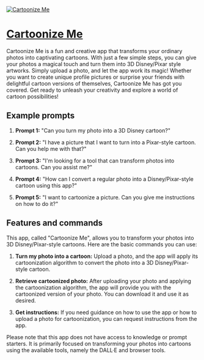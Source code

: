 [![Cartoonize Me](https://files.oaiusercontent.com/file-3b1LVGDMQtb4l6yYeaCtHhD8?se=2123-10-19T10%3A23%3A58Z&sp=r&sv=2021-08-06&sr=b&rscc=max-age%3D31536000%2C%20immutable&rscd=attachment%3B%20filename%3Dd4d630d6-643f-4e53-ad5f-5dd1b604a52f.png&sig=ZN9rbSax4bbsKDSeHfYuoLS/gKtuCUGlueNOr2R5rTk%3D)](https://chat.openai.com/g/g-uFOmiW3fn-cartoonize-me)

# [Cartoonize Me](https://chat.openai.com/g/g-uFOmiW3fn-cartoonize-me)

Cartoonize Me is a fun and creative app that transforms your ordinary photos into captivating cartoons. With just a few simple steps, you can give your photos a magical touch and turn them into 3D Disney/Pixar style artworks. Simply upload a photo, and let the app work its magic! Whether you want to create unique profile pictures or surprise your friends with delightful cartoon versions of themselves, Cartoonize Me has got you covered. Get ready to unleash your creativity and explore a world of cartoon possibilities!

## Example prompts

1. **Prompt 1:** "Can you turn my photo into a 3D Disney cartoon?"

2. **Prompt 2:** "I have a picture that I want to turn into a Pixar-style cartoon. Can you help me with that?"

3. **Prompt 3:** "I'm looking for a tool that can transform photos into cartoons. Can you assist me?"

4. **Prompt 4:** "How can I convert a regular photo into a Disney/Pixar-style cartoon using this app?"

5. **Prompt 5:** "I want to cartoonize a picture. Can you give me instructions on how to do it?"

## Features and commands

This app, called "Cartoonize Me", allows you to transform your photos into 3D Disney/Pixar-style cartoons. Here are the basic commands you can use:

1. **Turn my photo into a cartoon:** Upload a photo, and the app will apply its cartoonization algorithm to convert the photo into a 3D Disney/Pixar-style cartoon.

2. **Retrieve cartoonized photo:** After uploading your photo and applying the cartoonization algorithm, the app will provide you with the cartoonized version of your photo. You can download it and use it as desired.

3. **Get instructions:** If you need guidance on how to use the app or how to upload a photo for cartoonization, you can request instructions from the app.

Please note that this app does not have access to knowledge or prompt starters. It is primarily focused on transforming your photos into cartoons using the available tools, namely the DALL·E and browser tools.
